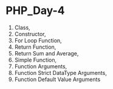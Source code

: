 # PHP_Day-4
1. Class, 
2. Constructor, 
3. For Loop Function, 
4. Return Function, 
5. Return Sum and Average, 
6. Simple Function, 
7. Function Arguments, 
8. Function Strict DataType Arguments, 
9. Function Default Value Arguments 
